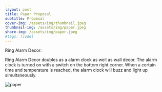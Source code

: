 ```yaml
---
layout: post
title: Paper Proposal
subtitle: Proposal
cover-img: /assets/img/thumbnail.jpeg
thumbnail-img: /assets/img/paper.jpeg
share-img: /assets/img/paper.jpeg
#tags: [code]
---
```


Ring Alarm Decor:

Ring Alarm Decor doubles as a alarm clock as well as wall decor. The alarm clock is turned on with a switch on the bottom right corner. When a certain time and temperature is reached, the alarm clock will buzz and light up simultaneously. 

![paper](https://victoriakimm.github.io/assets/img/paper.jpg)
